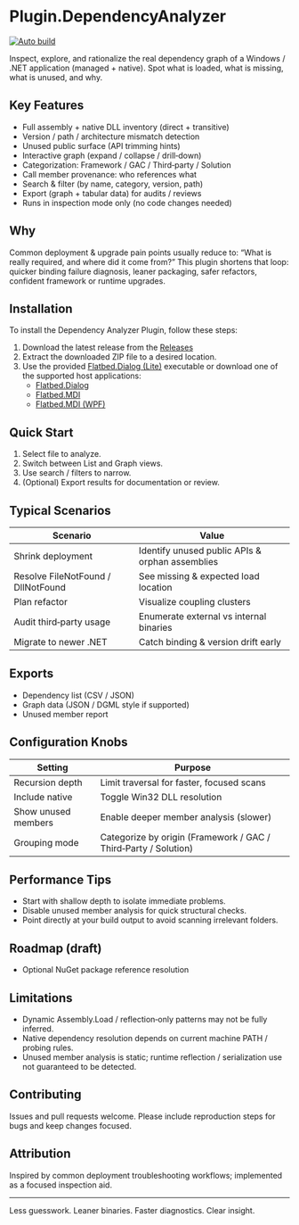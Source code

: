 # Plugin.DependencyAnalyzer
[![Auto build](https://github.com/DKorablin/Plugin.DependencyAnalyzer/actions/workflows/release.yml/badge.svg)](https://github.com/DKorablin/Plugin.DependencyAnalyzer/releases/latest)

Inspect, explore, and rationalize the real dependency graph of a Windows / .NET application (managed + native). Spot what is loaded, what is missing, what is unused, and why.

## Key Features
- Full assembly + native DLL inventory (direct + transitive)
- Version / path / architecture mismatch detection
- Unused public surface (API trimming hints)
- Interactive graph (expand / collapse / drill‑down)
- Categorization: Framework / GAC / Third‑party / Solution
- Call member provenance: who references what
- Search & filter (by name, category, version, path)
- Export (graph + tabular data) for audits / reviews
- Runs in inspection mode only (no code changes needed)

## Why
Common deployment & upgrade pain points usually reduce to: “What is really required, and where did it come from?” This plugin shortens that loop: quicker binding failure diagnosis, leaner packaging, safer refactors, confident framework or runtime upgrades.

## Installation
To install the Dependency Analyzer Plugin, follow these steps:
1. Download the latest release from the [Releases](https://github.com/DKorablin/Plugin.DependencyAnalyzer/releases)
2. Extract the downloaded ZIP file to a desired location.
3. Use the provided [Flatbed.Dialog (Lite)](https://dkorablin.github.io/Flatbed-Dialog-Lite) executable or download one of the supported host applications:
	- [Flatbed.Dialog](https://dkorablin.github.io/Flatbed-Dialog)
	- [Flatbed.MDI](https://dkorablin.github.io/Flatbed-MDI)
	- [Flatbed.MDI (WPF)](https://dkorablin.github.io/Flatbed-MDI-Avalon)

## Quick Start
1. Select file to analyze.
2. Switch between List and Graph views.
3. Use search / filters to narrow.
4. (Optional) Export results for documentation or review.

## Typical Scenarios
| Scenario | Value |
|----------|-------|
| Shrink deployment | Identify unused public APIs & orphan assemblies |
| Resolve FileNotFound / DllNotFound | See missing & expected load location |
| Plan refactor | Visualize coupling clusters |
| Audit third‑party usage | Enumerate external vs internal binaries |
| Migrate to newer .NET | Catch binding & version drift early |

## Exports
- Dependency list (CSV / JSON)
- Graph data (JSON / DGML style if supported)
- Unused member report

## Configuration Knobs
| Setting | Purpose |
|---------|---------|
| Recursion depth | Limit traversal for faster, focused scans |
| Include native | Toggle Win32 DLL resolution |
| Show unused members | Enable deeper member analysis (slower) |
| Grouping mode | Categorize by origin (Framework / GAC / Third‑Party / Solution) |

## Performance Tips
- Start with shallow depth to isolate immediate problems.
- Disable unused member analysis for quick structural checks.
- Point directly at your build output to avoid scanning irrelevant folders.

## Roadmap (draft)
- Optional NuGet package reference resolution

## Limitations
- Dynamic Assembly.Load / reflection‑only patterns may not be fully inferred.
- Native dependency resolution depends on current machine PATH / probing rules.
- Unused member analysis is static; runtime reflection / serialization use not guaranteed to be detected.

## Contributing
Issues and pull requests welcome. Please include reproduction steps for bugs and keep changes focused.



## Attribution
Inspired by common deployment troubleshooting workflows; implemented as a focused inspection aid.

---
Less guesswork. Leaner binaries. Faster diagnostics. Clear insight.